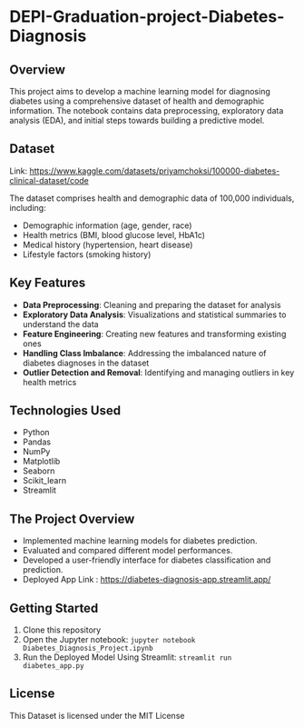 # DEPI-Graduation-project-Diabetes-Diagnosis

## Overview

This project aims to develop a machine learning model for diagnosing diabetes using a comprehensive dataset of health and demographic information. The notebook contains data preprocessing, exploratory data analysis (EDA), and initial steps towards building a predictive model.

## Dataset
Link: https://www.kaggle.com/datasets/priyamchoksi/100000-diabetes-clinical-dataset/code

The dataset comprises health and demographic data of 100,000 individuals, including:

- Demographic information (age, gender, race)
- Health metrics (BMI, blood glucose level, HbA1c)
- Medical history (hypertension, heart disease)
- Lifestyle factors (smoking history)

## Key Features

- **Data Preprocessing**: Cleaning and preparing the dataset for analysis
- **Exploratory Data Analysis**: Visualizations and statistical summaries to understand the data
- **Feature Engineering**: Creating new features and transforming existing ones
- **Handling Class Imbalance**: Addressing the imbalanced nature of diabetes diagnoses in the dataset
- **Outlier Detection and Removal**: Identifying and managing outliers in key health metrics

## Technologies Used

- Python
- Pandas
- NumPy
- Matplotlib
- Seaborn
- Scikit_learn
- Streamlit

## The Project Overview

- Implemented machine learning models for diabetes prediction.
- Evaluated and compared different model performances.
- Developed a user-friendly interface for diabetes classification and prediction.
- Deployed App Link : https://diabetes-diagnosis-app.streamlit.app/

## Getting Started

1. Clone this repository
2. Open the Jupyter notebook: `jupyter notebook Diabetes_Diagnosis_Project.ipynb`
3. Run the Deployed Model Using Streamlit: `streamlit run diabetes_app.py`


## License

This Dataset is licensed under the MIT License

